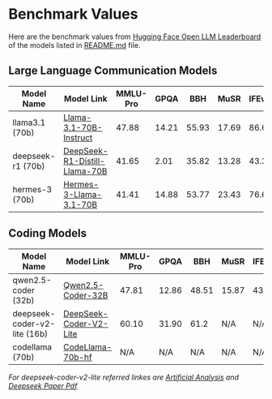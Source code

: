 # Benchmark Values
Here are the benchmark values from [Hugging Face Open LLM Leaderboard](https://tinyurl.com/2cumu2v8) of the models listed in [README.md](https://github.com/abhirajadhikary06/AutoRouting-LLM/blob/main/README.md) file.

## Large Language Communication Models
| Model Name   | Model Link                                                               | MMLU-Pro | GPQA  | BBH   | MuSR  | IFEval | Precision | Parameters <br>Low | Parameters <br>Mid | Parameters <br>Max | MoE |
|--------------|-------------------------------------------------------------------------|----------|-------|-------|-------|--------|-----------|--------------------|--------------------|--------------------|-----|
| llama3.1 (70b)    | [Llama-3.1-70B-Instruct](https://huggingface.co/meta-llama/Llama-3.1-70B-Instruct) | 47.88    | 14.21 | 55.93 | 17.69 | 86.69  | bfloat16  | 8B                 | 70B                | 405B               | No  |
| deepseek-r1 (70b) | [DeepSeek-R1-Distill-Llama-70B](https://huggingface.co/deepseek-ai/DeepSeek-R1-Distill-Llama-70B) | 41.65    | 2.01  | 35.82 | 13.28 | 43.36  | bfloat16  | 8B                 | 70B                | 671B               | No  |
| hermes-3 (70b) | [Hermes-3-Llama-3.1-70B](https://huggingface.co/NousResearch/Hermes-3-Llama-3.1-70B) | 41.41    | 14.88  | 53.77 | 23.43 | 76.61  | bfloat16  | 8B                 | 70B                | 405B               | No  |

## Coding Models
| Model Name   | Model Link                                                               | MMLU-Pro | GPQA  | BBH   | MuSR  | IFEval | Precision | Parameters <br>Low | Parameters <br>Mid | Parameters <br>Max | MoE |
|--------------|-------------------------------------------------------------------------|----------|-------|-------|-------|--------|-----------|--------------------|--------------------|--------------------|-----|
| qwen2.5-coder (32b)    | [Qwen2.5-Coder-32B](https://huggingface.co/Qwen/Qwen2.5-Coder-32B) | 47.81    | 12.86 | 48.51 | 15.87 | 43.63  | float16  | 7B                 | 14B                | 32B               | No  |
| deepseek-coder-v2-lite (16b) | [DeepSeek-Coder-V2-Lite](https://huggingface.co/deepseek-ai/DeepSeek-Coder-V2-Lite-Base) | 60.10    | 31.90 | 61.2 | N/A | N/A  | bfloat16  | 16B                 | N/A                | 236B               | Yes  |
| codellama (70b) | [CodeLlama-70b-hf](https://huggingface.co/codellama/CodeLlama-70b-hf) | N/A   | N/A  | N/A | N/A | N/A  | N/A  | N/A                 | N/A                | 70B               | No  |

*For deepseek-coder-v2-lite referred linkes are [Artificial Analysis](https://artificialanalysis.ai/models/deepseek-coder-v2-lite) and [Deepseek Paper Pdf](https://github.com/deepseek-ai/DeepSeek-Coder-V2/blob/main/paper.pdf)*